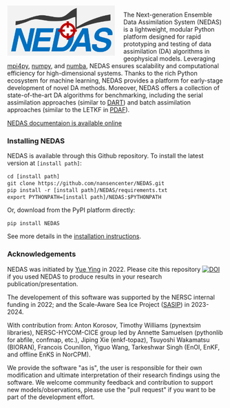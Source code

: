 <img src='/docs/imgs/nedas_logo.png' width='250' align='left' style='padding-right:20px'/>

The Next-generation Ensemble Data Assimilation System (NEDAS) is a lightweight, modular Python platform
designed for rapid prototyping and testing of data assimilation (DA) algorithms in geophysical models.
Leveraging [mpi4py](https://mpi4py.readthedocs.io/en/stable/), [numpy](https://numpy.org/),
and [numba](https://numba.pydata.org/),
NEDAS ensures scalability and computational efficiency for high-dimensional systems.
Thanks to the rich Python ecosystem for machine learning, NEDAS provides a platform for early-stage development of novel DA methods.
Moreover, NEDAS offers a collection of state-of-the-art DA algorithms for benchmarking,
including the serial assimilation approaches (similar to [DART](https://github.com/NCAR/DART)) and
batch assimilation approaches (similar to the LETKF in [PDAF](https://pdaf.awi.de/trac/wiki)).

[NEDAS documentaion is available online](https://nedas.readthedocs.io/en/latest/)

### Installing NEDAS

NEDAS is available through this Github repository. To install the latest version at `[install path]`:

```
cd [install path]
git clone https://github.com/nansencenter/NEDAS.git 
pip install -r [install path]/NEDAS/requirements.txt
export PYTHONPATH=[install path]/NEDAS:$PYTHONPATH
```

Or, download from the PyPI platform directly:

```
pip install NEDAS
```

See more details in the [installation instructions](https://nedas.readthedocs.io/en/latest/installation.html).

### Acknowledgements

NEDAS was initiated by [Yue Ying](https://myying.github.io/) in 2022. Please cite this repository [![DOI](https://zenodo.org/badge/485034698.svg)](https://zenodo.org/doi/10.5281/zenodo.10525330) if you used NEDAS to produce results in your research publication/presentation.

The developement of this software was supported by the NERSC internal funding in 2022; and the Scale-Aware Sea Ice Project ([SASIP](https://sasip-climate.github.io/)) in 2023-2024.

With contribution from: Anton Korosov, Timothy Williams (pynextsim libraries), NERSC-HYCOM-CICE group led by Annette Samuelsen (pythonlib for abfile, confmap, etc.), Jiping Xie (enkf-topaz), Tsuyoshi Wakamatsu (BIORAN), Francois Counillon, Yiguo Wang, Tarkeshwar Singh (EnOI, EnKF, and offline EnKS in NorCPM).

We provide the software "as is", the user is responsible for their own modification and ultimate interpretation of their research findings using the software. We welcome community feedback and contribution to support new models/observations, please use the "pull request" if you want to be part of the development effort.
